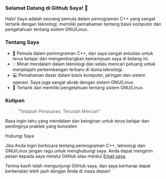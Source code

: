 ### Selamat Datang di Github Saya! 👋

Halo! Saya adalah seorang pemula dalam pemograman C++ yang sangat tertarik dengan teknologi, memiliki pemahaman tentang basis komputer dan pengetahuan tentang sistem GNU/Linux.

### Tentang Saya

- 🚀 Pemula dalam pemrograman C++, dan saya sangat antusias untuk terus belajar dan mengembangkan kemampuan saya di bidang ini.
- 💡 Minat mendalam dalam teknologi dan selalu mencari peluang untuk menjelajahi perkembangan terbaru di dunia teknologi.
- 💻 Pemahaman dasar dalam basis komputer, jaringan dan sistem operasi. Saya juga sangat akrab dengan sistem GNU/Linux.
- 🐧 Tertarik dan memiliki pengetahuan tentang sistem GNU/Linux.

### Kutipan

> "Tetaplah Penasaran, Teruslah Mencari"

Rasa ingin tahu yang mendalam dan keinginan untuk terus belajar dan pentingnya praktek yang konsisten

Hubungi Saya

Jika Anda ingin berbicara tentang pemrograman C++, teknologi dan GNU/Linux jangan ragu untuk menghubungi saya. Anda dapat mengirim pesan kepada saya melalui GitHub atau melalui [Email saya](mailto:rizkioctafadilah96@gmail.com).

Terima kasih telah mengunjungi GitHub saya, dan saya berharap dapat berkenalan lebih jauh dengan Anda di masa depan!
